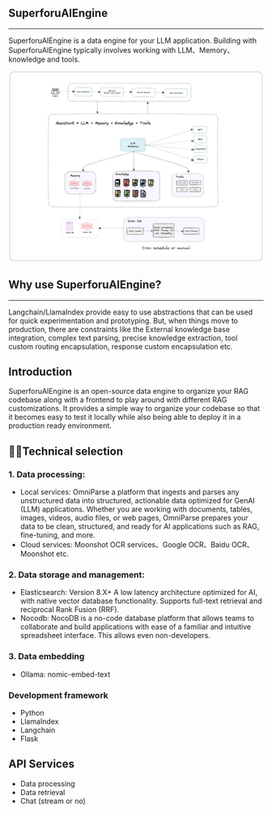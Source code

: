 
## SuperforuAIEngine
***
SuperforuAIEngine is a data engine for your LLM application. 
Building with SuperforuAIEngine typically involves working with LLM、Memory、knowledge and tools. 

![architecture](./docs/images/superforu-architecture.png)

## Why use SuperforuAIEngine?
***
Langchain/LlamaIndex provide easy to use abstractions that can be used for quick experimentation and prototyping. 
But, when things move to production, there are constraints like the External knowledge base integration, 
complex text parsing, precise knowledge extraction, tool custom routing encapsulation, response custom encapsulation etc. 

## Introduction
SuperforuAIEngine is an open-source data engine to organize your RAG codebase along with a frontend to play around with different RAG customizations. 
It provides a simple way to organize your codebase so that it becomes easy to test it locally while also being able to deploy it in a production ready environment. 

## 🧑‍💻Technical selection
### 1. Data processing:
- Local services: OmniParse a platform that ingests and parses any unstructured data into structured, actionable data optimized for GenAI (LLM) applications. Whether you are working with documents, tables, images, videos, audio files, or web pages, OmniParse prepares your data to be clean, structured, and ready for AI applications such as RAG, fine-tuning, and more.
- Cloud services: Moonshot OCR services、Google OCR、Baidu OCR、Moonshot etc.

### 2. Data storage and management: 
- Elasticsearch: Version 8.X+ A low latency architecture optimized for AI, with native vector database functionality. Supports full-text retrieval and reciprocal Rank Fusion (RRF).
- Nocodb: NocoDB is a no-code database platform that allows teams to collaborate and build applications with ease of a familiar and intuitive spreadsheet interface. This allows even non-developers.

### 3. Data embedding
- Ollama: nomic-embed-text

### Development framework
- Python
- LlamaIndex
- Langchain
- Flask

## API Services
- Data processing
- Data retrieval
- Chat (stream or no)

